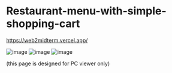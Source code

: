 # Restaurant-menu-with-simple-shopping-cart 


https://web2midterm.vercel.app/

![image](https://user-images.githubusercontent.com/102844561/234738978-a4aa4a3f-9f25-4ed1-a0bd-4179f255c769.png)
![image](https://user-images.githubusercontent.com/102844561/234739000-ade3cbab-c60e-4dd6-96bf-55663f2a4d15.png)
![image](https://user-images.githubusercontent.com/102844561/234739219-f98bf872-17f7-47fd-9ad8-0d8dd392d052.png)

(this page is designed for PC viewer only)
